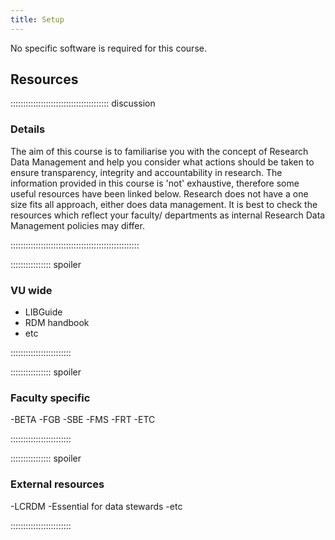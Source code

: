 ```yaml
---
title: Setup
---
```


No specific software is required for this course. 

## 

<!--
FIXME: place any data you want learners to use in `episodes/data` and then use
       a relative link ( [data zip file](data/lesson-data.zip) ) to provide a
       link to it, replacing the example.com link.
-->

## Resources

::::::::::::::::::::::::::::::::::::::: discussion

### Details

The aim of this course is to familiarise you with the concept of Research Data Management and help you consider what
actions should be taken to ensure transparency, integrity and accountability in research. 
The information provided in this course is 'not' exhaustive, therefore some useful resources have been linked below. 
Research does not have a one size fits all approach, either does data management. It is best to check the resources which
reflect your faculty/ departments as internal Research Data Management policies may differ. 

:::::::::::::::::::::::::::::::::::::::::::::::::::

:::::::::::::::: spoiler

### VU wide

- LIBGuide
- RDM handbook
- etc

::::::::::::::::::::::::

:::::::::::::::: spoiler

### Faculty specific 

-BETA
-FGB
-SBE
-FMS
-FRT
-ETC

::::::::::::::::::::::::


:::::::::::::::: spoiler

### External resources 

-LCRDM
-Essential for data stewards
-etc

::::::::::::::::::::::::

